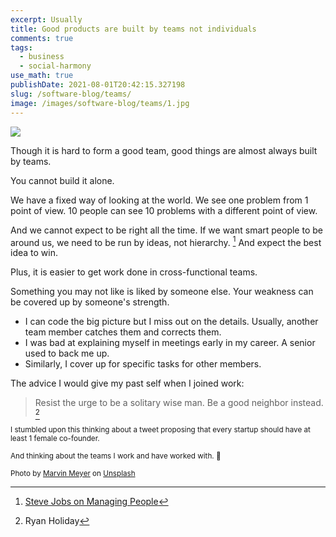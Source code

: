 ```yaml
---
excerpt: Usually
title: Good products are built by teams not individuals
comments: true
tags:
  - business
  - social-harmony
use_math: true
publishDate: 2021-08-01T20:42:15.327198
slug: /software-blog/teams/
image: /images/software-blog/teams/1.jpg
---
```


![](/images/software-blog/teams/1.jpg)

Though it is hard to form a good team, good things are almost always built by teams.

You cannot build it alone.

We have a fixed way of looking at the world. We see one problem from 1 point of view. 10 people can see 10 problems with a different point of view.

And we cannot expect to be right all the time. If we want smart people to be around us, we need to be run by ideas, not hierarchy. [^1] And expect the best idea to win.

Plus, it is easier to get work done in cross-functional teams.

Something you may not like is liked by someone else. Your weakness can be covered up by someone's strength.

- I can code the big picture but I miss out on the details. Usually, another team member catches them and corrects them.
- I was bad at explaining myself in meetings early in my career. A senior used to back me up.
- Similarly, I cover up for specific tasks for other members.

The advice I would give my past self when I joined work:

> Resist the urge to be a solitary wise man. Be a good neighbor instead. [^2]

<sup>I stumbled upon this thinking about a tweet proposing that every startup should have at least 1 female co-founder.</sup>

<sup>And thinking about the teams I work and have worked with. 🙂</sup>

<sup>Photo by <a href="https://unsplash.com/@marvelous?utm_source=unsplash&amp;utm_medium=referral&amp;utm_content=creditCopyText">Marvin Meyer</a> on <a href="https://unsplash.com/s/photos/team?utm_source=unsplash&amp;utm_medium=referral&amp;utm_content=creditCopyText">Unsplash</a></sup>

[^1]: [Steve Jobs on Managing People](https://www.youtube.com/watch?v=f60dheI4ARg)
[^2]: Ryan Holiday
